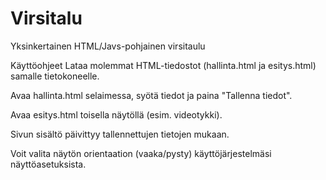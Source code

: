 # Virsitalu
Yksinkertainen HTML/Javs-pohjainen virsitaulu

Käyttöohjeet
Lataa molemmat HTML-tiedostot (hallinta.html ja esitys.html) samalle tietokoneelle.

Avaa hallinta.html selaimessa, syötä tiedot ja paina "Tallenna tiedot".

Avaa esitys.html toisella näytöllä (esim. videotykki). 

Sivun sisältö päivittyy tallennettujen tietojen mukaan.

Voit valita näytön orientaation (vaaka/pysty) käyttöjärjestelmäsi näyttöasetuksista.
